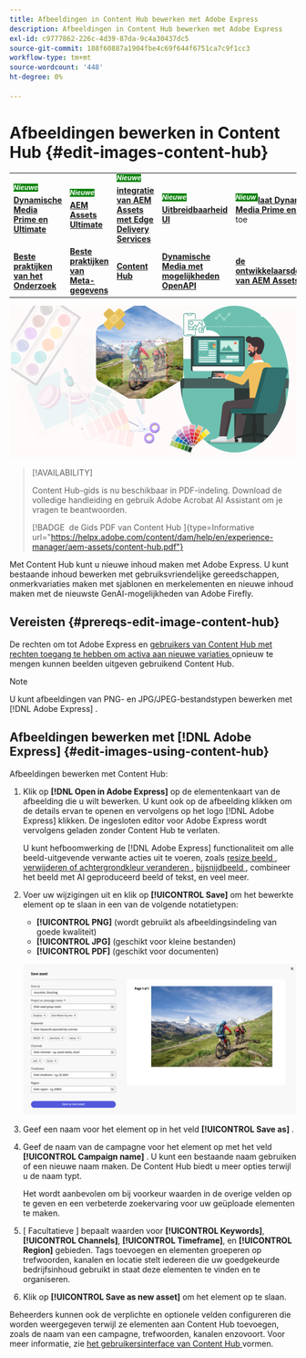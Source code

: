 ```yaml
---
title: Afbeeldingen in Content Hub bewerken met Adobe Express
description: Afbeeldingen in Content Hub bewerken met Adobe Express
exl-id: c9777862-226c-4d39-87da-9c4a30437dc5
source-git-commit: 188f60887a1904fbe4c69f644f6751ca7c9f1cc3
workflow-type: tm+mt
source-wordcount: '448'
ht-degree: 0%

---
```


# Afbeeldingen bewerken in Content Hub {#edit-images-content-hub}

<table>
    <tr>
        <td>
            <sup style= "background-color:#008000; color:#FFFFFF; font-weight:bold"><i> Nieuwe </i></sup> <a href="/help/assets/dynamic-media/dm-prime-ultimate.md"><b> Dynamische Media Prime en Ultimate </b></a>
        </td>
        <td>
            <sup style= "background-color:#008000; color:#FFFFFF; font-weight:bold"><i> Nieuwe </i></sup> <a href="/help/assets/assets-ultimate-overview.md"><b> AEM Assets Ultimate </b></a>
        </td>
        <td>
            <sup style= "background-color:#008000; color:#FFFFFF; font-weight:bold"><i> Nieuwe </i></sup> <a href="/help/assets/integrate-aem-assets-edge-delivery-services.md"><b> integratie van AEM Assets met Edge Delivery Services </b></a>
        </td>
        <td>
            <sup style= "background-color:#008000; color:#FFFFFF; font-weight:bold"><i> Nieuwe </i></sup> <a href="/help/assets/aem-assets-view-ui-extensibility.md"><b> Uitbreidbaarheid UI </b></a>
        </td>
          <td>
            <sup style= "background-color:#008000; color:#FFFFFF; font-weight:bold"><i> Nieuw </i></sup> <a href="/help/assets/dynamic-media/enable-dynamic-media-prime-and-ultimate.md"><b> laat Dynamische Media Prime en Ultimate </b></a> toe
        </td>
    </tr>
    <tr>
        <td>
            <a href="/help/assets/search-best-practices.md"><b> Beste praktijken van het Onderzoek </b></a>
        </td>
        <td>
            <a href="/help/assets/metadata-best-practices.md"><b> Beste praktijken van Meta-gegevens </b></a>
        </td>
        <td>
            <a href="/help/assets/product-overview.md"><b> Content Hub </b></a>
        </td>
        <td>
            <a href="/help/assets/dynamic-media-open-apis-overview.md"><b> Dynamische Media met mogelijkheden OpenAPI </b></a>
        </td>
        <td>
            <a href="https://developer.adobe.com/experience-cloud/experience-manager-apis/"><b> de ontwikkelaarsdocumentatie van AEM Assets </b></a>
        </td>
    </tr>
</table>

![ geef beelden in Content Hub uit gebruikend Adobe Express ](assets/edit-images-content-hub.png)

>[!AVAILABILITY]
>
>Content Hub-gids is nu beschikbaar in PDF-indeling. Download de volledige handleiding en gebruik Adobe Acrobat AI Assistant om je vragen te beantwoorden.
>
>[!BADGE &#x200B; de Gids PDF van Content Hub &#x200B;]{type=Informative url="https://helpx.adobe.com/content/dam/help/en/experience-manager/aem-assets/content-hub.pdf"}

Met Content Hub kunt u nieuwe inhoud maken met Adobe Express. U kunt bestaande inhoud bewerken met gebruiksvriendelijke gereedschappen, onmerkvariaties maken met sjablonen en merkelementen en nieuwe inhoud maken met de nieuwste GenAI-mogelijkheden van Adobe Firefly.

## Vereisten {#prereqs-edit-image-content-hub}

De rechten om tot Adobe Express en [ gebruikers van Content Hub met rechten toegang te hebben om activa aan nieuwe variaties ](/help/assets/deploy-content-hub.md#onboard-content-hub-users-remix-assets) opnieuw te mengen kunnen beelden uitgeven gebruikend Content Hub.

>[!NOTE]
>
>U kunt afbeeldingen van PNG- en JPG/JPEG-bestandstypen bewerken met [!DNL Adobe Express] .

## Afbeeldingen bewerken met [!DNL Adobe Express] {#edit-images-using-content-hub}

Afbeeldingen bewerken met Content Hub:

1. Klik op **[!DNL Open in Adobe Express]** op de elementenkaart van de afbeelding die u wilt bewerken. U kunt ook op de afbeelding klikken om de details ervan te openen en vervolgens op het logo [!DNL Adobe Express] klikken. De ingesloten editor voor Adobe Express wordt vervolgens geladen zonder Content Hub te verlaten.

   U kunt hefboomwerking de [!DNL Adobe Express] functionaliteit om alle beeld-uitgevende verwante acties uit te voeren, zoals [ resize beeld ](https://helpx.adobe.com/nl/express/using/resize-image.html), [ verwijderen of achtergrondkleur veranderen ](https://helpx.adobe.com/nl/express/using/remove-background.html), [ bijsnijdbeeld ](https://helpx.adobe.com/nl/express/using/crop-image.html), combineer het beeld met AI geproduceerd beeld of tekst, en veel meer.

1. Voer uw wijzigingen uit en klik op **[!UICONTROL Save]** om het bewerkte element op te slaan in een van de volgende notatietypen:

   * **[!UICONTROL PNG]** (wordt gebruikt als afbeeldingsindeling van goede kwaliteit)
   * **[!UICONTROL JPG]** (geschikt voor kleine bestanden)
   * **[!UICONTROL PDF]** (geschikt voor documenten)

   ![ sparen beeld met Adobe Express ](assets/adobe-express-save-as.png)

1. Geef een naam voor het element op in het veld **[!UICONTROL Save as]** .

1. Geef de naam van de campagne voor het element op met het veld **[!UICONTROL Campaign name]** . U kunt een bestaande naam gebruiken of een nieuwe naam maken. De Content Hub biedt u meer opties terwijl u de naam typt. <!--You can define multiple Campaign names for your upload. While you are typing a name, either click anywhere else within the dialog box or press the `,` (Comma) key to register the name.-->

   Het wordt aanbevolen om bij voorkeur waarden in de overige velden op te geven en een verbeterde zoekervaring voor uw geüploade elementen te maken.

1. [ Facultatieve ] bepaalt waarden voor **[!UICONTROL Keywords]**, **[!UICONTROL Channels]**, **[!UICONTROL Timeframe]**, en **[!UICONTROL Region]** gebieden. Tags toevoegen en elementen groeperen op trefwoorden, kanalen en locatie stelt iedereen die uw goedgekeurde bedrijfsinhoud gebruikt in staat deze elementen te vinden en te organiseren.

1. Klik op **[!UICONTROL Save as new asset]** om het element op te slaan.

Beheerders kunnen ook de verplichte en optionele velden configureren die worden weergegeven terwijl ze elementen aan Content Hub toevoegen, zoals de naam van een campagne, trefwoorden, kanalen enzovoort. Voor meer informatie, zie [ het gebruikersinterface van Content Hub ](configure-content-hub-ui-options.md#configure-upload-options-content-hub) vormen.
